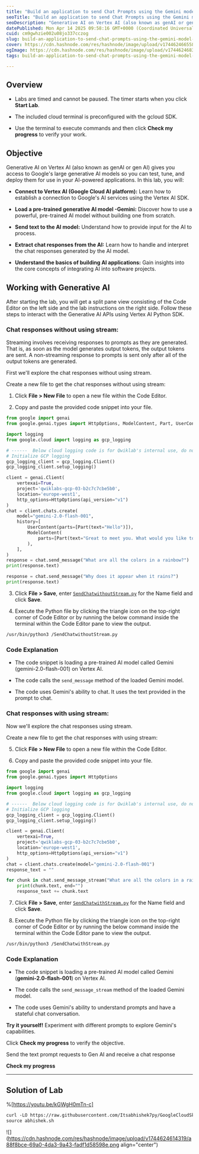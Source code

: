 ```yaml
---
title: "Build an application to send Chat Prompts using the Gemini model - bb-ide-genai-003"
seoTitle: "Build an application to send Chat Prompts using the Gemini model - bb-"
seoDescription: "Generative AI on Vertex AI (also known as genAI or gen AI) gives you access to Google's large generative AI models so you can test, tune, and deploy them fo"
datePublished: Mon Apr 14 2025 09:58:16 GMT+0000 (Coordinated Universal Time)
cuid: cm9gwhzie002u08jo337cczog
slug: build-an-application-to-send-chat-prompts-using-the-gemini-model-bb-ide-genai-003
cover: https://cdn.hashnode.com/res/hashnode/image/upload/v1744624665588/ff7f87de-824e-4513-8fc7-2d7f0df38405.png
ogImage: https://cdn.hashnode.com/res/hashnode/image/upload/v1744624683104/f952ce30-fa9c-4c7f-b1d0-3d32646c7f01.png
tags: build-an-application-to-send-chat-prompts-using-the-gemini-model-bb-ide-genai-003, build-an-application-to-send-chat-prompts-using-the-gemini-model, bb-ide-genai-003

---
```


## Overview

* Labs are timed and cannot be paused. The timer starts when you click **Start Lab**.
    
* The included cloud terminal is preconfigured with the gcloud SDK.
    
* Use the terminal to execute commands and then click **Check my progress** to verify your work.
    

## Objective

Generative AI on Vertex AI (also known as genAI or gen AI) gives you access to Google's large generative AI models so you can test, tune, and deploy them for use in your AI-powered applications. In this lab, you will:

* **Connect to Vertex AI (Google Cloud AI platform):** Learn how to establish a connection to Google's AI services using the Vertex AI SDK.
    
* **Load a pre-trained generative AI model -Gemini:** Discover how to use a powerful, pre-trained AI model without building one from scratch.
    
* **Send text to the AI model:** Understand how to provide input for the AI to process.
    
* **Extract chat responses from the AI:** Learn how to handle and interpret the chat responses generated by the AI model.
    
* **Understand the basics of building AI applications:** Gain insights into the core concepts of integrating AI into software projects.
    

## Working with Generative AI

After starting the lab, you will get a split pane view consisting of the Code Editor on the left side and the lab instructions on the right side. Follow these steps to interact with the Generative AI APIs using Vertex AI Python SDK.

### Chat responses without using stream:

Streaming involves receiving responses to prompts as they are generated. That is, as soon as the model generates output tokens, the output tokens are sent. A non-streaming response to prompts is sent only after all of the output tokens are generated.

First we'll explore the chat responses without using stream.

Create a new file to get the chat responses without using stream:

1. Click **File &gt; New File** to open a new file within the Code Editor.
    
2. Copy and paste the provided code snippet into your file.
    

```python
from google import genai
from google.genai.types import HttpOptions, ModelContent, Part, UserContent

import logging
from google.cloud import logging as gcp_logging

# ------  Below cloud logging code is for Qwiklab's internal use, do not edit/remove it. --------
# Initialize GCP logging
gcp_logging_client = gcp_logging.Client()
gcp_logging_client.setup_logging()

client = genai.Client(
    vertexai=True,
    project='qwiklabs-gcp-03-b2c7c7cbe5b0',
    location='europe-west1',
    http_options=HttpOptions(api_version="v1")
)
chat = client.chats.create(
    model="gemini-2.0-flash-001",
    history=[
        UserContent(parts=[Part(text="Hello")]),
        ModelContent(
            parts=[Part(text="Great to meet you. What would you like to know?")],
        ),
    ],
)
response = chat.send_message("What are all the colors in a rainbow?")
print(response.text)

response = chat.send_message("Why does it appear when it rains?")
print(response.text)
```

3. Click **File &gt; Save**, enter [`SendChatwithoutStream.py`](http://SendChatwithoutStream.py) for the Name field and click **Save**.
    
4. Execute the Python file by clicking the triangle icon on the top-right corner of Code Editor or by running the below command inside the terminal within the Code Editor pane to view the output.
    

```apache
/usr/bin/python3 /SendChatwithoutStream.py
```

### Code Explanation

* The code snippet is loading a pre-trained AI model called Gemini (gemini-2.0-flash-001) on Vertex AI.
    
* The code calls the `send_message` method of the loaded Gemini model.
    
* The code uses Gemini's ability to chat. It uses the text provided in the prompt to chat.
    

### Chat responses with using stream:

Now we'll explore the chat responses using stream.

Create a new file to get the chat responses with using stream:

5. Click **File &gt; New File** to open a new file within the Code Editor.
    
6. Copy and paste the provided code snippet into your file.
    

```python
from google import genai
from google.genai.types import HttpOptions

import logging
from google.cloud import logging as gcp_logging

# ------  Below cloud logging code is for Qwiklab's internal use, do not edit/remove it. --------
# Initialize GCP logging
gcp_logging_client = gcp_logging.Client()
gcp_logging_client.setup_logging()

client = genai.Client(
    vertexai=True,
    project='qwiklabs-gcp-03-b2c7c7cbe5b0',
    location='europe-west1',
    http_options=HttpOptions(api_version="v1")
)
chat = client.chats.create(model="gemini-2.0-flash-001")
response_text = ""

for chunk in chat.send_message_stream("What are all the colors in a rainbow?"):
    print(chunk.text, end="")
    response_text += chunk.text
```

7. Click **File &gt; Save**, enter [`SendChatwithStream.py`](http://SendChatwithStream.py) for the Name field and click **Save**.
    
8. Execute the Python file by clicking the triangle icon on the top-right corner of Code Editor or by running the below command inside the terminal within the Code Editor pane to view the output.
    

```apache
/usr/bin/python3 /SendChatwithStream.py
```

### Code Explanation

* The code snippet is loading a pre-trained AI model called Gemini (**gemini-2.0-flash-001**) on Vertex AI.
    
* The code calls the `send_message_stream` method of the loaded Gemini model.
    
* The code uses Gemini's ability to understand prompts and have a stateful chat conversation.
    

**Try it yourself!** Experiment with different prompts to explore Gemini's capabilities.

Click **Check my progress** to verify the objective.

Send the text prompt requests to Gen AI and receive a chat response

**Check my progress**

---

## Solution of Lab

%[https://youtu.be/kGWgH0mTn-c] 

```apache
curl -LO https://raw.githubusercontent.com/Itsabhishek7py/GoogleCloudSkillsboost/refs/heads/main/Build%20an%20application%20to%20send%20Chat%20Prompts%20using%20the%20Gemini%20model/abhishek.sh
source abhishek.sh
```

![](https://cdn.hashnode.com/res/hashnode/image/upload/v1744624614319/a88f8bce-69a0-4da3-9a43-fadf1d58598e.png align="center")